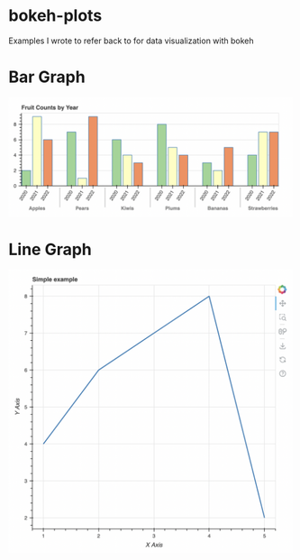 # bokeh-plots
Examples I wrote to refer back to for data visualization with bokeh

# Bar Graph
<img src="https://github.com/Andrew32A/bokeh-plots/blob/main/images/bar%20graph.png" align="center">

# Line Graph
<img src="https://github.com/Andrew32A/bokeh-plots/blob/main/images/line%20graph.png" align="center">
